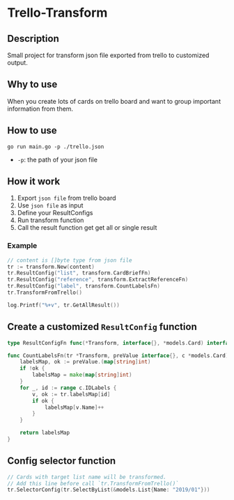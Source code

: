 # Trello-Transform

## Description

Small project for transform json file exported from trello to customized output.

## Why to use
When you create lots of cards on trello board and want to group important information from them.

## How to use

`go run main.go -p ./trello.json`

- `-p`: the path of your json file

## How it work

1. Export `json file` from trello board
2. Use `json file` as input
3. Define your ResultConfigs
4. Run transform function
5. Call the result function get get all or single result

### Example

```go
// content is []byte type from json file
tr := transform.New(content)
tr.ResultConfig("list", transform.CardBriefFn)
tr.ResultConfig("reference", transform.ExtractReferenceFn)
tr.ResultConfig("label", transform.CountLabelsFn)
tr.TransformFromTrello()

log.Printf("%+v", tr.GetAllResult())
```

## Create a customized `ResultConfig` function

```go
type ResultConfigFn func(*Transform, interface{}, *models.Card) interface{}

func CountLabelsFn(tr *Transform, preValue interface{}, c *models.Card) interface{} {
	labelsMap, ok := preValue.(map[string]int)
	if !ok {
		labelsMap = make(map[string]int)
	}
	for _, id := range c.IDLabels {
		v, ok := tr.labelsMap[id]
		if ok {
			labelsMap[v.Name]++
		}
	}

	return labelsMap
}
```

## Config selector function
```go
// Cards with target list name will be transformed.
// Add this line before call `tr.TransformFromTrello()`
tr.SelectorConfig(tr.SelectByList(&models.List{Name: "2019/01"}))
``` 
